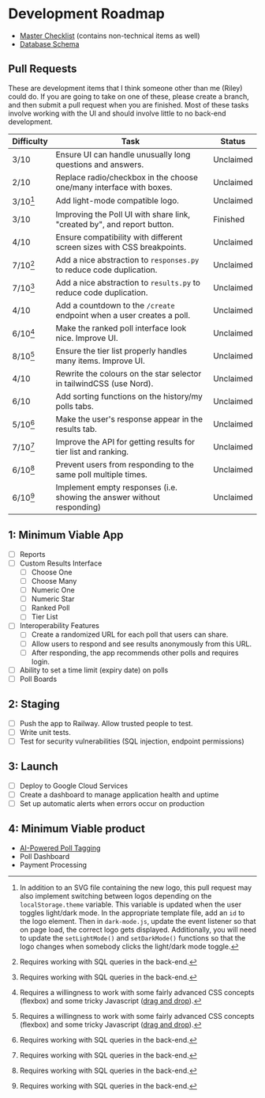 # Development Roadmap

- [Master Checklist](https://docs.google.com/spreadsheets/d/1_l05MRtndCjIhHvqixORiueiIIFqz9E6iD2b9xADoRE/edit?usp=sharing) (contains non-technical items as well)
- [Database Schema](https://drive.google.com/file/d/1miwHyiKxAsvqpu6lSzgJPm7c2lLgoC4g/view?usp=drive_link)

## Pull Requests

These are development items that I think someone other than me (Riley) could do. If you are going to take on one of these, please create a branch, and then submit a pull request when you are finished. Most of these tasks involve working with the UI and should involve little to no back-end development.

| Difficulty | Task                                                                    | Status    |
| ---------- | ----------------------------------------------------------------------- | --------- |
| 3/10       | Ensure UI can handle unusually long questions and answers.              | Unclaimed |
| 2/10       | Replace radio/checkbox in the choose one/many interface with boxes.     | Unclaimed |
| 3/10[^2]   | Add light-mode compatible logo.                                         | Unclaimed |
| 3/10       | Improving the Poll UI with share link, "created by", and report button. | Finished  |
| 4/10       | Ensure compatibility with different screen sizes with CSS breakpoints.  | Unclaimed |
| 7/10[^1]   | Add a nice abstraction to `responses.py` to reduce code duplication.    | Unclaimed |
| 7/10[^1]   | Add a nice abstraction to `results.py` to reduce code duplication.      | Unclaimed |
| 4/10       | Add a countdown to the `/create` endpoint when a user creates a poll.   | Unclaimed |
| 6/10[^3]   | Make the ranked poll interface look nice. Improve UI.                   | Unclaimed |
| 8/10[^3]   | Ensure the tier list properly handles many items. Improve UI.           | Unclaimed |
| 4/10       | Rewrite the colours on the star selector in tailwindCSS (use Nord).     | Unclaimed |
| 6/10       | Add sorting functions on the history/my polls tabs.                     | Unclaimed |
| 5/10[^1]   | Make the user's response appear in the results tab.                     | Unclaimed |
| 7/10[^1]   | Improve the API for getting results for tier list and ranking.          | Unclaimed |
| 6/10[^1]   | Prevent users from responding to the same poll multiple times.          | Unclaimed |
| 6/10[^1]   | Implement empty responses (i.e. showing the answer without responding)  | Unclaimed |

[^1]: Requires working with SQL queries in the back-end.

[^2]: In addition to an SVG file containing the new logo, this pull request may also implement switching between logos depending on the `localStorage.theme` variable. This variable is updated when the user toggles light/dark mode. In the appropriate template file, add an `id` to the logo element. Then in `dark-mode.js`, update the event listener so that on page load, the correct logo gets displayed. Additionally, you will need to update the `setLightMode()` and `setDarkMode()` functions so that the logo changes when somebody clicks the light/dark mode toggle.

[^3]: Requires a willingness to work with some fairly advanced CSS concepts (flexbox) and some tricky Javascript ([drag and drop](https://developer.mozilla.org/en-US/docs/Web/API/HTML_Drag_and_Drop_API)).

## 1: Minimum Viable App

- [ ] Reports
- [ ] Custom Results Interface
  - [ ] Choose One
  - [ ] Choose Many
  - [ ] Numeric One
  - [ ] Numeric Star
  - [ ] Ranked Poll
  - [ ] Tier List
- [ ] Interoperability Features
  - [ ] Create a randomized URL for each poll that users can share.
  - [ ] Allow users to respond and see results anonymously from this URL.
  - [ ] After responding, the app recommends other polls and requires login.
- [ ] Ability to set a time limit (expiry date) on polls
- [ ] Poll Boards

## 2: Staging

- [ ] Push the app to Railway. Allow trusted people to test.
- [ ] Write unit tests.
- [ ] Test for security vulnerabilities (SQL injection, endpoint permissions)

## 3: Launch

- [ ] Deploy to Google Cloud Services
- [ ] Create a dashboard to manage application health and uptime
- [ ] Set up automatic alerts when errors occur on production

## 4: Minimum Viable product

- [AI-Powered Poll Tagging](https://docs.google.com/document/d/1knJN9BY2EJ27TZhUlEIYxNZZmU6g-eYaLxmL75ShN_U/edit?usp=drive_link)
- Poll Dashboard
- Payment Processing
